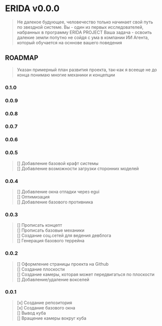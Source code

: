 # ERIDA v0.0.0
> Не далекое будующее, человечество только начинает свой путь по звездной системе. Вы - один из первых исследователей, набранных в программу ERIDA PROJECT
> Ваша задача - освоить далекие земли попутно не сойдя с ума в компании ИИ Агента, который обучается на осннове вашего поведения


## ROADMAP
>Указан примерный план развития проекта, так-как я всееще не до конца понимаю многие механики и концепции
### 0.1.0
>
### 0.0.9
>
### 0.0.8
>
### 0.0.7
>
### 0.0.6
> 
### 0.0.5
> [] Добавление базовой крафт системы \
> [] Добавление возможности загрузки сторонних моделей

### 0.0.4
> [] Добавление окна отладки через egui \
> [] Оптимизация \
> [] Добавление базового противника

### 0.0.3
> [] Прописать концепт \
> [] Прописать базовые механики \
> [] Создание соц.сетей для ведения девблога \
> [] Генерация базового террейна

### 0.0.2
> [] Оформление страницы проекта на Github \
> [] Создание плоскости \
> [] Создание камеры, которая может передвигаться по плоскости \
> [] Добавление/удаление вокселей
### 0.0.1
> [x] Создание репозитория \
> [x] Создание базового окна \
> [] Вывод куба \
> [] Вращение камеры вокруг куба